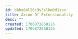```yaml
---
id: bbba04l26c3y3slkm0d1zvx
title: Axiom Of Extensionality
desc: ""
created: 1706872868126
updated: 1706872868126
---
```


